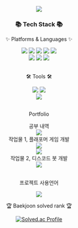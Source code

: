 <div align=center>
	<img src="https://capsule-render.vercel.app/api?type=waving&color=auto&height=200&section=header&text=!@!!!&fontSize=90" />	
</div>
<div align=center>
	<h3>📚 Tech Stack 📚</h3>
	<p>✨ Platforms & Languages ✨</p>
</div>
<div align="center">
	<img src = "https://img.shields.io/badge/Java-007396.svg?&style=for-the-badge&logo=Java&logoColor=white"/>
	<img src = "https://img.shields.io/badge/Python-3776AB.svg?&style=for-the-badge&logo=Python&logoColor=white"/>
	<img src = "https://img.shields.io/badge/mysql-4479A1.svg?&style=for-the-badge&logo=mysql&logoColor=white"/>
	<img src = "https://img.shields.io/badge/unity-FFFFFF.svg?&style=for-the-badge&logo=unity&logoColor=black"/>
	<img src = "https://img.shields.io/badge/spring-6DB33F.svg?&style=for-the-badge&logo=spring&logoColor=white"/><br>
	<img src = "https://img.shields.io/badge/html5-E34F26.svg?&style=for-the-badge&logo=html5&logoColor=white"/>
	<img src = "https://img.shields.io/badge/css3-1572B6.svg?&style=for-the-badge&logo=css3&logoColor=white"/>
	<img src = "https://img.shields.io/badge/javascript-F7DF1E.svg?&style=for-the-badge&logo=javascript&logoColor=white"/>
</div>
<br>
<div align=center>
	<p>🛠 Tools 🛠</p>
</div>
<div align=center>
	<img src="https://img.shields.io/badge/Eclipse%20IDE-2C2255?style=flat&logo=EclipseIDE&logoColor=white" />
	<img src="https://img.shields.io/badge/Visual%20Studio%20Code-007ACC?style=flat&logo=VisualStudioCode&logoColor=white" />
	<br>
	<img src="https://img.shields.io/badge/GitHub-181717?style=flat&logo=GitHub&logoColor=white" />
</div>
<br>
<div align=center>
	<p>Portfolio</p>
	</div>
<div align=center>
	공부 내역<br>
	<a href = "https://creeper0809.notion.site/bdfe0ecfa83f452bb9c5401f0f931a92?v=7d14171d4933409b9d633ed00fce90b2">
		<img src = "https://img.shields.io/badge/notion-000000.svg?&style=for-the-badge&logo=notion&logoColor=white"/>
	</a><br>
	작업물 1, 플래포머 게임 개발<br>
	<a href = "https://youtu.be/T_MXIU2IhgE">
		<img src = "https://img.shields.io/badge/youtube-FF0000.svg?&style=for-the-badge&logo=youtube&logoColor=white"/>
	</a><br>
	<a href = "https://creeper0809.notion.site/Underlier-4aec2f716cff41a7b8f6509c1e35672d">
		<img src = "https://img.shields.io/badge/notion-000000.svg?&style=for-the-badge&logo=notion&logoColor=white"/>
	</a><br>
	작업물 2, 디스코드 봇 개발<br>
	<a href = "https://creeper0809.notion.site/PSN-a75b4e2f6bd84851ae3b2c78e381b73a">
		<img src = "https://img.shields.io/badge/notion-000000.svg?&style=for-the-badge&logo=notion&logoColor=white"/>
	</a><br>
</div>
<div align=center>
<br>
	<p>프로젝트 사용언어</p>
	<img src="https://github-readme-stats.vercel.app/api/top-langs/?username=kycasdzxc&layout=compact">
	<br>
<p>🏆 Baekjoon solved rank 🏆</p>
	
[![Solved.ac Profile](http://mazassumnida.wtf/api/v2/generate_badge?boj=creeper0809)](https://solved.ac/creeper0809)
</div>
